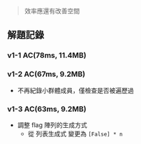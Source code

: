 > 效率應還有改善空間

## 解題記錄
### v1-1 AC(78ms, 11.4MB)

### v1-2 AC(67ms, 9.2MB)
- 不再紀錄小群體成員，僅檢查是否被遍歷過

### v1-3 AC(63ms, 9.2MB)
- 調整 flag 陣列的生成方式
  - 從 列表生成式 變更為 `[False] * n`


